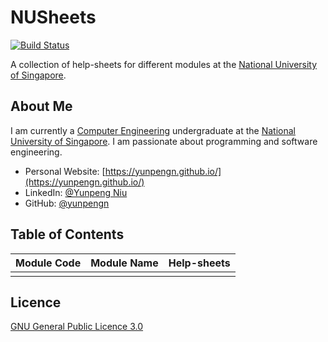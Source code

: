 # NUSheets

[![Build Status](https://travis-ci.com/yunpengn/NUSheets.svg?branch=master)](https://travis-ci.com/yunpengn/NUSheets)

A collection of help-sheets for different modules at the [National University of Singapore](http://www.nus.edu.sg).

## About Me

I am currently a [Computer Engineering](http://ceg.nus.edu.sg/) undergraduate at the 
[National University of Singapore](http://www.nus.edu.sg/). I am passionate about programming and software engineering.

- Personal Website: [https://yunpengn.github.io/](https://yunpengn.github.io/)
- LinkedIn: [@Yunpeng Niu](https://www.linkedin.com/in/yunpeng-niu/en)
- GitHub: [@yunpengn](https://github.com/yunpengn/)

## Table of Contents

| Module Code | Module Name | Help-sheets |
| --- | --------- | -------- |
|  |  |  |

## Licence

[GNU General Public Licence 3.0](LICENSE)
